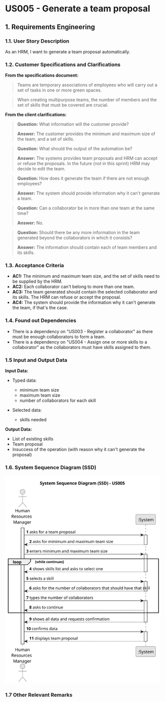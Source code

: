 # US005 - Generate a team proposal


## 1. Requirements Engineering

### 1.1. User Story Description

As an HRM, I want to generate a team proposal automatically.

### 1.2. Customer Specifications and Clarifications 

**From the specifications document:**

>	Teams are temporary associations of employees who will carry out a set of tasks in one or more green spaces.

>   When creating multipurpose teams, the number of members and the set of skills that must be covered are crucial.


**From the client clarifications:**

> **Question:** What information will the customer provide?
>
> **Answer:** The customer provides the minimum and maximum size of the team, and a set of skills.

> **Question:** What should the output of the automation be?
> 
> **Answer:** The systems provides team proposals and HRM can accept or refuse the proposals. In the future (not in this sprint) HRM may decide to edit the team.

> **Question:** How does it generate the team if there are not enough employees?
>
> **Answer:** The system should provide information why it can't generate a team.

> **Question:** Can a collaborator be in more than one team at the same time?
>
> **Answer:** No.

> **Question:** Should there be any more information in the team generated beyond the collaborators in which it consists?
>
> **Answer:** The information should contain each of team members and its skills.

### 1.3. Acceptance Criteria

* **AC1:** The minimum and maximum team size, and the set of skills need to be supplied by the HRM.
* **AC2:** Each collaborator can't belong to more than one team.
* **AC3:** The team generated should contain the selected collaborator and its skills. The HRM can refuse or accept the proposal.
* **AC4:** The system should provide the information why it can't generate the team, if that's the case.

### 1.4. Found out Dependencies

* There is a dependency on "US003 - Register a collaborator" as there must be enough collaborators to form a team.
* There is a dependency on "US004 - Assign one or more skills to a collaborator" as the collaborators must have skills assigned to them.

### 1.5 Input and Output Data

**Input Data:**

* Typed data:
    * minimum team size
    * maximum team size
    * number of collaborators for each skill
	
* Selected data:
    * skills needed

**Output Data:**

* List of existing skills
* Team proposal
* Insuccess of the operation (with reason why it can't generate the proposal)

### 1.6. System Sequence Diagram (SSD)


![System Sequence Diagram](svg/us005-system-sequence-diagram.svg)


### 1.7 Other Relevant Remarks
